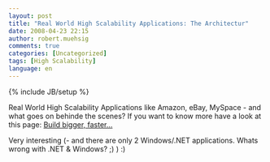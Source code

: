```yaml
---
layout: post
title: "Real World High Scalability Applications: The Architectur"
date: 2008-04-23 22:15
author: robert.muehsig
comments: true
categories: [Uncategorized]
tags: [High Scalability]
language: en
---
```

{% include JB/setup %}
<p>Real World High Scalability Applications like Amazon, eBay, MySpace - and what goes on behinde the scenes? If you want to know more have a look at this page: <a href="http://highscalability.com/links/weblink/24">Build bigger, faster...</a></p>
<p>Very interesting (- and there are only 2 Windows/.NET applications. Whats wrong with .NET &amp; Windows? ;) ) :)</p>
